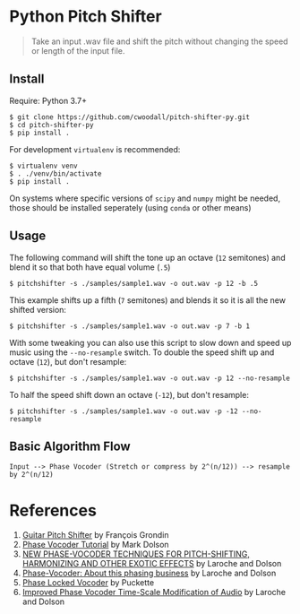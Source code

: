 # Python Pitch Shifter
> Take an input .wav file and shift the pitch without
> changing the speed or length of the input file.

## Install

Require: Python 3.7+

```
$ git clone https://github.com/cwoodall/pitch-shifter-py.git
$ cd pitch-shifter-py
$ pip install .
```

For development `virtualenv` is recommended:

```
$ virtualenv venv
$ . ./venv/bin/activate
$ pip install .
```

On systems where specific versions of `scipy` and `numpy` might be needed, those should be installed seperately (using `conda` or other means)

## Usage

The following command will shift the tone up an octave (`12` semitones) and blend it so that both have equal volume (`.5`)

```
$ pitchshifter -s ./samples/sample1.wav -o out.wav -p 12 -b .5
```

This example shifts up a fifth (`7` semitones) and blends it so it is all the new shifted version:

```
$ pitchshifter -s ./samples/sample1.wav -o out.wav -p 7 -b 1
```

With some tweaking you can also use this script to slow down and speed up music using the `--no-resample` switch. To
double the speed shift up and octave (`12`), but don't resample:

```
$ pitchshifter -s ./samples/sample1.wav -o out.wav -p 12 --no-resample
```

To half the speed shift down an octave (`-12`), but don't resample:

```
$ pitchshifter -s ./samples/sample1.wav -o out.wav -p -12 --no-resample
```

## Basic Algorithm Flow

```
Input --> Phase Vocoder (Stretch or compress by 2^(n/12)) --> resample by 2^(n/12)
```
# References

1. [Guitar Pitch Shifter][grodin1] by François Grondin
2. [Phase Vocoder Tutorial][dolson1] by Mark Dolson
3. [NEW PHASE-VOCODER TECHNIQUES FOR PITCH-SHIFTING, HARMONIZING AND OTHER EXOTIC EFFECTS][laroche1] by Laroche and Dolson
4. [Phase-Vocoder: About this phasing business][laroche2] by Laroche and Dolson
5. [Phase Locked Vocoder][puckette1] by Puckette
6. [Improved Phase Vocoder Time-Scale Modification of Audio][laroche3] by Laroche and Dolson

[grodin1]: http://www.guitarpitchshifter.com
[dolson1]: http://www.eumus.edu.uy/eme/ensenanza/electivas/dsp/presentaciones/PhaseVocoderTutorial.pdf
[laroche1]: http://labrosa.ee.columbia.edu/~dpwe/papers/LaroD99-pvoc.pdf
[laroche2]: http://www.ee.columbia.edu/~dpwe/papers/LaroD97-phasiness.pdf
[puckette1]: http://msp.ucsd.edu/Publications/mohonk95.pdf
[laroche3]: http://www.google.com/url?sa=t&rct=j&q=&esrc=s&source=web&cd=1&cad=rja&uact=8&ved=0CCQQFjAAahUKEwj-gI_gp9HGAhWKPZIKHafnDTM&url=http%3A%2F%2Fwww.cmap.polytechnique.fr%2F~bacry%2FMVA%2Fgetpapers.php%3Ffile%3Dphase_vocoder.pdf%26type%3Dpdf&ei=qx6gVb7_O4r7yASnz7eYAw&usg=AFQjCNFywrNRdVKK9ZhRpQoRjtn5kP4p_A&sig2=wM7GAqHftEI0yB5z4y5i7w&bvm=bv.97653015,d.aWw
